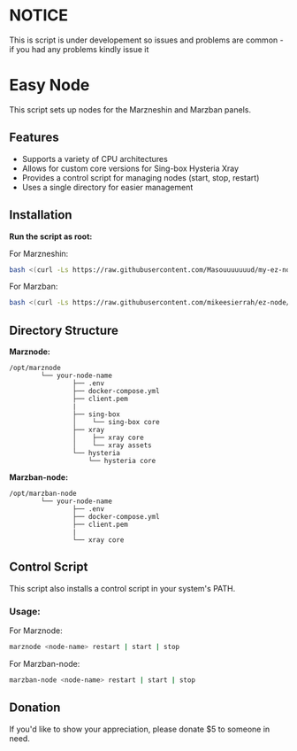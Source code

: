 # NOTICE

This is script is under developement so issues and problems are common - if you had any problems kindly issue it

# Easy Node

This script sets up nodes for the Marzneshin and Marzban panels.

## Features

- Supports a variety of CPU architectures
- Allows for custom core versions for Sing-box Hysteria Xray
- Provides a control script for managing nodes (start, stop, restart)
- Uses a single directory for easier management

## Installation

**Run the script as root:**

For Marzneshin:
```bash
bash <(curl -Ls https://raw.githubusercontent.com/Masouuuuuuud/my-ez-node/refs/heads/slave/marznode.sh)
```

For Marzban:
```bash
bash <(curl -Ls https://raw.githubusercontent.com/mikeesierrah/ez-node/main/marzban-node.sh)
```

## Directory Structure

**Marznode:**
```
/opt/marznode
        └── your-node-name
                ├── .env
                ├── docker-compose.yml
                ├── client.pem
                |
                ├── sing-box
                │    └── sing-box core
                ├── xray
                │    ├── xray core
                │    └── xray assets
                └── hysteria
                    └── hysteria core
```

**Marzban-node:**
```
/opt/marzban-node
        └── your-node-name
                ├── .env
                ├── docker-compose.yml
                ├── client.pem
                |
                └── xray core
```

## Control Script

This script also installs a control script in your system's PATH.

### Usage:

For Marznode:
```bash
marznode <node-name> restart | start | stop
```

For Marzban-node:
```bash
marzban-node <node-name> restart | start | stop
```
## Donation

If you'd like to show your appreciation, please donate $5 to someone in need.
